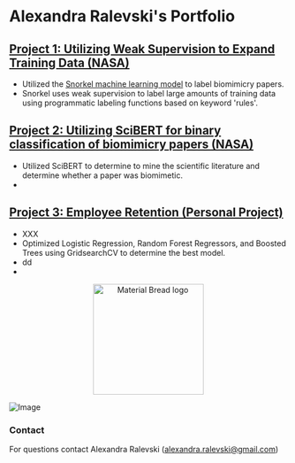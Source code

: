 # Alexandra Ralevski's Portfolio




## [Project 1: Utilizing Weak Supervision to Expand Training Data (NASA)](https://github.com/ARalevski/nasa_petal_snorkel)
- Utilized the [Snorkel machine learning model](https://snorkel.ai/) to label biomimicry papers.
- Snorkel uses weak supervision to label large amounts of training data using programmatic labeling functions based on keyword 'rules'.

## [Project 2: Utilizing SciBERT for binary classification of biomimicry papers (NASA)](https://github.com/ARalevski/nasa_petal_scibert)
- Utilized SciBERT to determine to mine the scientific literature and determine whether a paper was biomimetic.
- 


## [Project 3: Employee Retention (Personal Project)](https://github.com/ARalevski/which_employees_leave)
- XXX
- Optimized Logistic Regression, Random Forest Regressors, and Boosted Trees using GridsearchCV to determine the best model.
- dd
-

<p align="center">
  <img width="200" src="https://user-images.githubusercontent.com/68359251/140568193-f845f3dc-aec8-42af-a295-39e5f3c2b43c.png" alt="Material Bread logo">
</p>

![Image](https://user-images.githubusercontent.com/68359251/140568255-abe08844-eced-4995-adaa-d2c73c4c3239.png)


### Contact
For questions contact Alexandra Ralevski (alexandra.ralevski@gmail.com)

